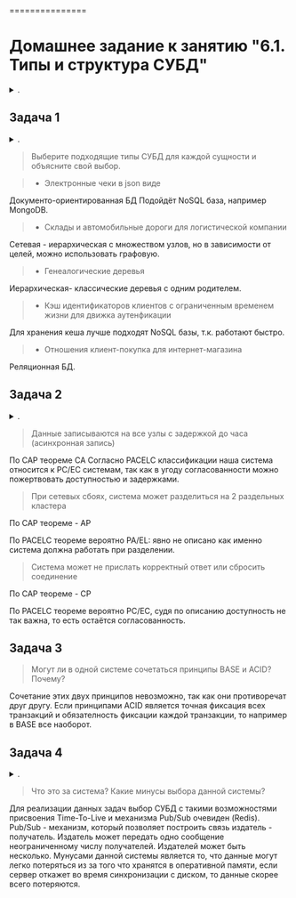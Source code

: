 
===============

# Домашнее задание к занятию "6.1. Типы и структура СУБД"

<details><summary>.</summary>

## Введение



</details>

## Задача 1

<details><summary>.</summary>

> Архитектор ПО решил проконсультироваться у вас, какой тип БД 
> лучше выбрать для хранения определенных данных.
> 
> Он вам предоставил следующие типы сущностей, которые нужно будет хранить в БД:
> 
> - Электронные чеки в json виде
> - Склады и автомобильные дороги для логистической компании
> - Генеалогические деревья
> - Кэш идентификаторов клиентов с ограниченным временем жизни для движка аутенфикации
> - Отношения клиент-покупка для интернет-магазина
> 
> Выберите подходящие типы СУБД для каждой сущности и объясните свой выбор.

</details>

> Выберите подходящие типы СУБД для каждой сущности и объясните свой выбор.

> - Электронные чеки в json виде

Документо-ориентированная БД Подойдёт NoSQL база, например MongoDB. 

> - Склады и автомобильные дороги для логистической компании

Сетевая - иерархическая с множеством узлов, но в зависимости от целей, можно использовать графовую.


> - Генеалогические деревья

Иерархическая- клаcсические деревья с одним родителем.

> - Кэш идентификаторов клиентов с ограниченным временем жизни для движка аутенфикации

Для хранения кеша лучше подходят NoSQL базы, т.к. работают быстро.

> - Отношения клиент-покупка для интернет-магазина

Реляционная БД.

## Задача 2

<details><summary>.</summary>

> Вы создали распределенное высоконагруженное приложение и хотите классифицировать его согласно 
> CAP-теореме. Какой классификации по CAP-теореме соответствует ваша система, если 
> (каждый пункт - это отдельная реализация вашей системы и для каждого пункта надо привести классификацию):
> 
> - Данные записываются на все узлы с задержкой до часа (асинхронная запись)
> - При сетевых сбоях, система может разделиться на 2 раздельных кластера
> - Система может не прислать корректный ответ или сбросить соединение
> 
> А согласно PACELC-теореме, как бы вы классифицировали данные реализации?

</details>

> Данные записываются на все узлы с задержкой до часа (асинхронная запись)

По CAP теореме CA
Согласно PACELC классификации наша система относится к PC/EC системам, так как в угоду согласованности можно пожертвовать доступностью и задержками.

> При сетевых сбоях, система может разделиться на 2 раздельных кластера

По CAP теореме - AP

По PACELC теореме вероятно PA/EL: явно не описано как именно система должна работать при разделении.

> Система может не прислать корректный ответ или сбросить соединение

По CAP теореме - CP

По PACELC теореме вероятно PC/EC, судя по описанию доступность не так важна, то есть остаётся согласованность.

## Задача 3

> Могут ли в одной системе сочетаться принципы BASE и ACID? Почему?

Cочетание этих двух принципов невозможно, так как они противоречат друг другу. Если принципами ACID является точная фиксация всех транзакций и обязателность фиксации каждой транзакции, то например в BASE все наоборот.

## Задача 4

<details><summary>.</summary>

> Вам дали задачу написать системное решение, основой которого бы послужили:
> 
> - фиксация некоторых значений с временем жизни
> - реакция на истечение таймаута
> 
> Вы слышали о key-value хранилище, которое имеет механизм 
> Что это за система? Какие минусы выбора данной системы?

</details>
 

> Что это за система? Какие минусы выбора данной системы?

Для реализации данных задач выбор СУБД с такими возможностями присвоения Time-To-Live и механизма Pub/Sub очевиден (Redis). Pub/Sub - механизм, который позволяет построить связь издатель - получатель. Издатель может передать одно сообщение неограниченному числу получателей. Издателей может быть несколько. Мунусами данной системы является то, что данные могут легко потеряться из за того что хранятся в оперативной памяти, если сервер откажет во время синхронизации с диском, то данные скорее всего потеряются.
